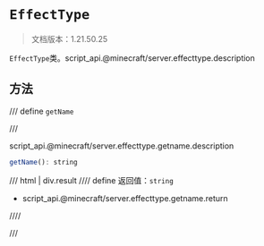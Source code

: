 # `EffectType`

> 文档版本：1.21.50.25

`EffectType`类。script_api.@minecraft/server.effecttype.description

## 方法

/// define
`getName`


///

script_api.@minecraft/server.effecttype.getname.description

```js
getName(): string
```

/// html | div.result
//// define
返回值：`string`

- script_api.@minecraft/server.effecttype.getname.return


////

///


